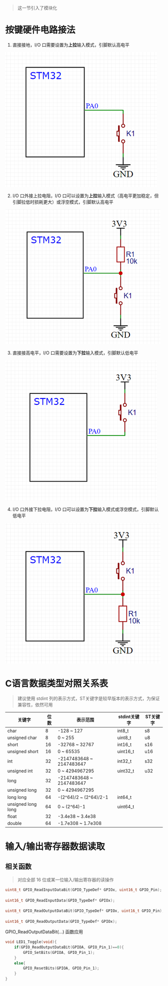 > 这一节引入了模块化

# 按键硬件电路接法

1. 直接接地，I/O 口需要设置为**上拉**输入模式，引脚默认高电平

![image-20220414035232789](img/image-20220414035232789.png)

2. I/O 口外接上拉电阻，I/O 口可以设置为**上拉**输入模式（高电平更加稳定，但引脚拉低时损耗更大）或浮空模式，引脚默认高电平

![image-20220414035331439](img/image-20220414035331439.png)

3. 直接接高电平，I/O 口需要设置为**下拉**输入模式，引脚默认低电平

![image-20220414035626514](img/image-20220414035626514.png)

4. I/O 口外接下拉电阻，I/O 口可以设置为**下拉**输入模式或浮空模式，引脚默认低电平

![image-20220414035800458](img/image-20220414035800458.png)

# C语言数据类型对照关系表

> 建议使用 stdint 列的表示方式，ST关键字是较早版本的表示方式，为保证兼容性，依然可用

| **关键字**         | **位数** | **表示范围**             | **stdint关键字** | **ST关键字** |
| ------------------ | -------- | ------------------------ | ---------------- | ------------ |
| char               | 8        | -128 ~ 127               | int8_t           | s8           |
| unsigned char      | 8        | 0 ~ 255                  | uint8_t          | u8           |
| short              | 16       | -32768 ~ 32767           | int16_t          | s16          |
| unsigned short     | 16       | 0 ~ 65535                | uint16_t         | u16          |
| int                | 32       | -2147483648 ~ 2147483647 | int32_t          | s32          |
| unsigned int       | 32       | 0 ~ 4294967295           | uint32_t         | u32          |
| long               | 32       | -2147483648 ~ 2147483647 |                  |              |
| unsigned long      | 32       | 0 ~ 4294967295           |                  |              |
| long long          | 64       | -(2^64)/2 ~ (2^64)/2-1   | int64_t          |              |
| unsigned long long | 64       | 0 ~ (2^64)-1             | uint64_t         |              |
| float              | 32       | -3.4e38 ~ 3.4e38         |                  |              |
| double             | 64       | -1.7e308 ~ 1.7e308       |                  |              |

# 输入/输出寄存器数据读取

## 相关函数

> 对应全部 16 位或某一位输入/输出寄存器的读操作

```c
uint8_t GPIO_ReadInputDataBit(GPIO_TypeDef* GPIOx, uint16_t GPIO_Pin);

uint16_t GPIO_ReadInputData(GPIO_TypeDef* GPIOx);

uint8_t GPIO_ReadOutputDataBit(GPIO_TypeDef* GPIOx, uint16_t GPIO_Pin);

uint16_t GPIO_ReadOutputData(GPIO_TypeDef* GPIOx);
```

GPIO_ReadOutputDataBit(...) 函数应用

```c
void LED1_Toggle(void){
	if(GPIO_ReadOutputDataBit(GPIOA, GPIO_Pin_1)==0){
		GPIO_SetBits(GPIOA, GPIO_Pin_1);
	}
	else{
		GPIO_ResetBits(GPIOA, GPIO_Pin_1);
	}
}
```





